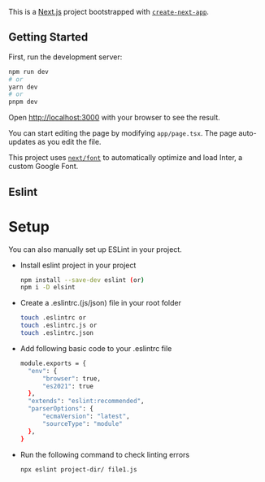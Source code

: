 This is a [Next.js](https://nextjs.org/) project bootstrapped with [`create-next-app`](https://github.com/vercel/next.js/tree/canary/packages/create-next-app).

## Getting Started

First, run the development server:

```bash
npm run dev
# or
yarn dev
# or
pnpm dev
```

Open [http://localhost:3000](http://localhost:3000) with your browser to see the result.

You can start editing the page by modifying `app/page.tsx`. The page auto-updates as you edit the file.

This project uses [`next/font`](https://nextjs.org/docs/basic-features/font-optimization) to automatically optimize and load Inter, a custom Google Font.

## Eslint

# Setup

You can also manually set up ESLint in your project.

- Install eslint project in your project
  ```bash
  npm install --save-dev eslint (or)
  npm i -D elsint
  ```
- Create a .eslintrc.(js/json) file in your root folder
  ```bash
  touch .eslintrc or
  touch .eslintrc.js or
  touch .eslintrc.json
  ```
- Add following basic code to your .eslintrc file
  ```bash
  module.exports = {
    "env": {
        "browser": true,
        "es2021": true
    },
    "extends": "eslint:recommended",
    "parserOptions": {
        "ecmaVersion": "latest",
        "sourceType": "module"
    },
  }
  ```
- Run the following command to check linting errors
  ```bash
  npx eslint project-dir/ file1.js
  ```

